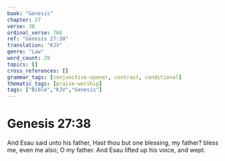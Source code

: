 ```yaml
---
book: "Genesis"
chapter: 27
verse: 38
ordinal_verse: 766
ref: "Genesis 27:38"
translation: "KJV"
genre: "Law"
word_count: 29
topics: []
cross_references: []
grammar_tags: [conjunctive-opener, contrast, conditional]
thematic_tags: [praise-worship]
tags: ["Bible","KJV","Genesis"]
---
```


# Genesis 27:38

And Esau said unto his father, Hast thou but one blessing, my father? bless me, even me also, O my father. And Esau lifted up his voice, and wept.
